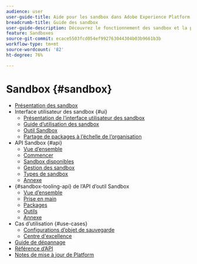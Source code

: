 ```yaml
---
audience: user
user-guide-title: Aide pour les sandbox dans Adobe Experience Platform
breadcrumb-title: Guide des sandbox
user-guide-description: Découvrez le fonctionnement des sandbox et la partition d’une instance Platform en environnements virtuels pour le développement, le test et le déploiement d’applications.
feature: Sandboxes
source-git-commit: ecace5503fcd054ef992763044304b03b9661b3b
workflow-type: tm+mt
source-wordcount: '82'
ht-degree: 76%

---
```



# Sandbox {#sandbox}

* [Présentation des sandbox](home.md)
* Interface utilisateur des sandbox {#ui}
   * [Présentation de l’interface utilisateur des sandbox](ui/overview.md)
   * [Guide d’utilisation des sandbox](ui/user-guide.md)
   * [Outil Sandbox](ui/sandbox-tooling.md)
   * [Partage de packages à l’échelle de l’organisation](ui/sharing-packages-across-orgs.md)
* API Sandbox {#api}
   * [Vue d’ensemble](api/overview.md)
   * [Commencer](api/getting-started.md)
   * [Sandbox disponibles](api/available.md)
   * [Gestion des sandbox](api/sandboxes.md)
   * [Types de sandbox](api/types.md)
   * [Annexe](api/appendix.md)
* {#sandbox-tooling-api} de l’API d’outil Sandbox
   * [Vue d’ensemble](sandbox-tooling-api/overview.md)
   * [Prise en main](sandbox-tooling-api/getting-started.md)
   * [Packages  ](sandbox-tooling-api/packages.md)
   * [Outils](sandbox-tooling-api/tools.md)
   * [Annexe](sandbox-tooling-api/appendix.md)
* Cas d’utilisation {#use-cases}
   * [Configurations d’objet de sauvegarde](use-cases/backup-object-configuration.md)
   * [Centre d&#39;excellence](use-cases/center-of-excellence.md)
* [Guide de dépannage](troubleshooting-guide.md)
* [Référence d’API](https://www.adobe.io/experience-platform-apis/references/sandbox)
* [Notes de mise à jour de Platform](https://experienceleague.adobe.com/fr/docs/experience-platform/release-notes/latest)
